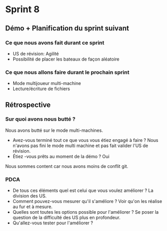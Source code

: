 # Sprint 8

## Démo + Planification du sprint suivant

### Ce que nous avons fait durant ce sprint

- US de révision: Agilité
- Possibilité de placer les bateaux de façon aléatoire

### Ce que nous allons faire durant le prochain sprint 

- Mode multijoueur multi-machine
- Lecture/écriture de fichiers

## Rétrospective

### Sur quoi avons nous butté ?
Nous avons butté sur le mode multi-machines.
* Avez-vous terminé tout ce que vous vous étiez engagé à faire ?
Nous n'avons pas fini le mode multi machine et pas fait valider l'US de révision.
* Étiez -vous prêts au moment de la démo ?
Oui

Nous sommes content car nous avons moins de conflit git.
### PDCA
* De tous ces éléments quel est celui que vous voulez améliorer ?
La division des US.
* Comment pouvez-vous mesurer qu'il s'améliore ?
Voir qu'on les réalise au fur et à mesure.
* Quelles sont toutes les options possible pour l'améliorer ?
Se poser la question de la difficulté des US plus en profondeur.
* Qu'allez-vous tester pour l'améliorer ?
